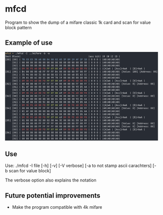 # mfcd
Program to show the dump of a mifare classic 1k card and scan for value block pattern

## Example of use
![Output example](/doc/Example.png)

## Use
Use: ./mfcd -I file [-h] [-v] [-V verbose] [-a to not stamp ascii carachters] [-b scan for value block]

The verbose option also explains the notation


## Future potential improvements
- Make the program compatible with 4k mifare
